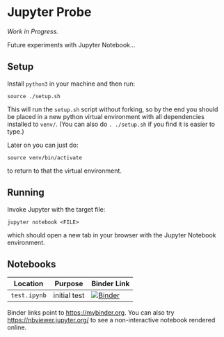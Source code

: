 # Jupyter Probe

*Work in Progress.*

Future experiments with Jupyter Notebook...


## Setup

Install `python3` in your machine and then run:

    source ./setup.sh

This will run the `setup.sh` script without forking, so by the end you should be placed in a new python virtual environment with all dependencies installed to `venv/`. (You can also do `. ./setup.sh` if you find it is easier to type.)

Later on you can just do:

    source venv/bin/activate

to return to that the virtual environment.


## Running

Invoke Jupyter with the target file:

    jupyter notebook <FILE>

which should open a new tab in your browser with the Jupyter Notebook environment.

## Notebooks

Location | Purpose | Binder Link
--- | --- | ---
`test.ipynb` | initial test | [![Binder](https://mybinder.org/badge.svg)](https://mybinder.org/v2/gh/fmilitao/jupyter-probe/master?filepath=test.ipynb)

Binder links point to https://mybinder.org.
You can also try https://nbviewer.jupyter.org/ to see a non-interactive notebook rendered online.
